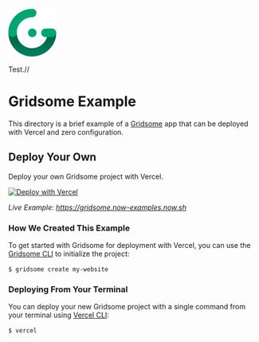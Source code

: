 ![Gridsome Logo](https://github.com/vercel/vercel/blob/master/packages/frameworks/logos/gridsome.svg)

Test.//

# Gridsome Example

This directory is a brief example of a [Gridsome](https://gridsome.org/) app that can be deployed with Vercel and zero configuration.

## Deploy Your Own

Deploy your own Gridsome project with Vercel.

[![Deploy with Vercel](https://vercel.com/button)](https://vercel.com/import/project?template=https://github.com/vercel/vercel/tree/master/examples/gridsome)

_Live Example: https://gridsome.now-examples.now.sh_

### How We Created This Example

To get started with Gridsome for deployment with Vercel, you can use the [Gridsome CLI](https://gridsome.org/docs/gridsome-cli/) to initialize the project:

```shell
$ gridsome create my-website
```

### Deploying From Your Terminal

You can deploy your new Gridsome project with a single command from your terminal using [Vercel CLI](https://vercel.com/download):

```shell
$ vercel
```
